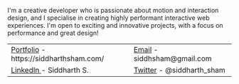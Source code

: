 I'm a creative developer who is passionate about motion and interaction design, and I specialise in creating highly performant interactive web experiences. I'm open to exciting and innovative projects, with a focus on performance and great design!

<table align="">
    <tr>
        <td align=""> <a href="https://siddharthsham.com/">Portfolio</a> - https://siddharthsham.com/</td>
        <td align=""> <a href="mailto:siddhsham@gmail.com">Email</a> - siddhsham@gmail.com</td>
    </tr>
    <tr>
        <td align=""> <a href="https://linkedin.com/in/siddharthsham">LinkedIn </a> - Siddharth S.</td>
        <td align=""> <a href="https://twitter.com/siddharth_sham">Twitter</a> - @siddharth_sham</td>
    </tr>
</table>
